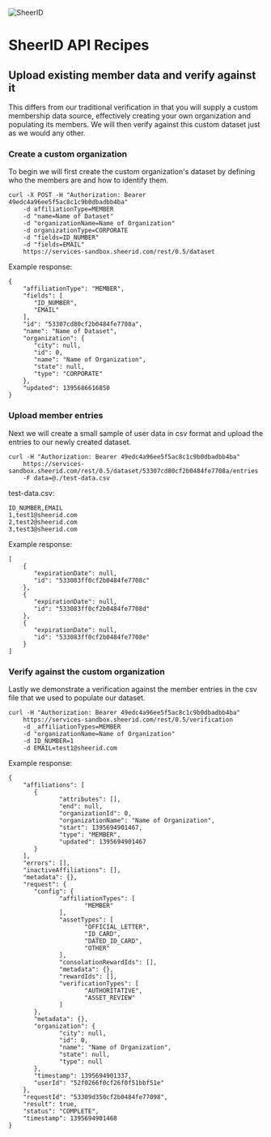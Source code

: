 ![SheerID](http://developer.sheerid.com/common/img/sheerid-logo-small.png)

SheerID API Recipes
===================

Upload existing member data and verify against it
------------------------------------

This differs from our traditional verification in that you will supply a custom membership data source, effectively creating your own organization and populating its members. We will then verify against this custom dataset just as we would any other.

### Create a custom organization

To begin we will first create the custom organization's dataset by defining who the members are and how to identify them.

	curl -X POST -H "Authorization: Bearer 49edc4a96ee5f5ac8c1c9b0dbadbb4ba"
		-d affiliationType=MEMBER
		-d "name=Name of Dataset"
		-d "organizationName=Name of Organization"
		-d organizationType=CORPORATE
		-d "fields=ID_NUMBER"
		-d "fields=EMAIL"
		https://services-sandbox.sheerid.com/rest/0.5/dataset

Example response:

	{
	    "affiliationType": "MEMBER", 
	    "fields": [
		   "ID_NUMBER", 
		   "EMAIL"
	    ], 
	    "id": "53307cd80cf2b0484fe7708a", 
	    "name": "Name of Dataset", 
	    "organization": {
		   "city": null, 
		   "id": 0, 
		   "name": "Name of Organization", 
		   "state": null, 
		   "type": "CORPORATE"
	    }, 
	    "updated": 1395686616850
	}

### Upload member entries

Next we will create a small sample of user data in csv format and upload the entries to our newly created dataset.

	curl -H "Authorization: Bearer 49edc4a96ee5f5ac8c1c9b0dbadbb4ba"
		https://services-sandbox.sheerid.com/rest/0.5/dataset/53307cd80cf2b0484fe7708a/entries
		-F data=@./test-data.csv

test-data.csv:

	ID_NUMBER,EMAIL
	1,test1@sheerid.com
	2,test2@sheerid.com
	3,test3@sheerid.com

Example response:

	[
	    {
		   "expirationDate": null, 
		   "id": "533083ff0cf2b0484fe7708c"
	    }, 
	    {
		   "expirationDate": null, 
		   "id": "533083ff0cf2b0484fe7708d"
	    }, 
	    {
		   "expirationDate": null, 
		   "id": "533083ff0cf2b0484fe7708e"
	    }
	]

### Verify against the custom organization

Lastly we demonstrate a verification against the member entries in the csv file that we used to populate our dataset.

	curl -H "Authorization: Bearer 49edc4a96ee5f5ac8c1c9b0dbadbb4ba"
		https://services-sandbox.sheerid.com/rest/0.5/verification
		-d _affiliationTypes=MEMBER
		-d "organizationName=Name of Organization"
		-d ID_NUMBER=1
		-d EMAIL=test1@sheerid.com

Example response:

	{
	    "affiliations": [
		   {
				  "attributes": [], 
				  "end": null, 
				  "organizationId": 0, 
				  "organizationName": "Name of Organization", 
				  "start": 1395694901467, 
				  "type": "MEMBER", 
				  "updated": 1395694901467
		   }
	    ], 
	    "errors": [], 
	    "inactiveAffiliations": [], 
	    "metadata": {}, 
	    "request": {
		   "config": {
				  "affiliationTypes": [
						 "MEMBER"
				  ], 
				  "assetTypes": [
						 "OFFICIAL_LETTER", 
						 "ID_CARD", 
						 "DATED_ID_CARD", 
						 "OTHER"
				  ], 
				  "consolationRewardIds": [], 
				  "metadata": {}, 
				  "rewardIds": [], 
				  "verificationTypes": [
						 "AUTHORITATIVE", 
						 "ASSET_REVIEW"
				  ]
		   }, 
		   "metadata": {}, 
		   "organization": {
				  "city": null, 
				  "id": 0, 
				  "name": "Name of Organization", 
				  "state": null, 
				  "type": null
		   }, 
		   "timestamp": 1395694901337, 
		   "userId": "52f0266f0cf26f0f51bbf51e"
	    }, 
	    "requestId": "53309d350cf2b0484fe77098", 
	    "result": true, 
	    "status": "COMPLETE", 
	    "timestamp": 1395694901468
	}
